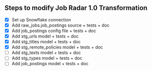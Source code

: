 ## Steps to modify Job Radar 1.0 Transformation

- [x] Set up Snowflake connection
- [x] Add raw_jobs.job_postings source + tests + doc
- [x] Add job_postings config file + tests + doc
- [x] Add stg_urls model + tests + doc
- [x] Add stg_titles model + tests + doc
- [x] Add stg_remote_policies model + tests + doc
- [ ] Add stg_texts model + tests + doc
- [ ] Add stg_types model + tests + doc
- [ ] Add job_postings model + tests + doc
